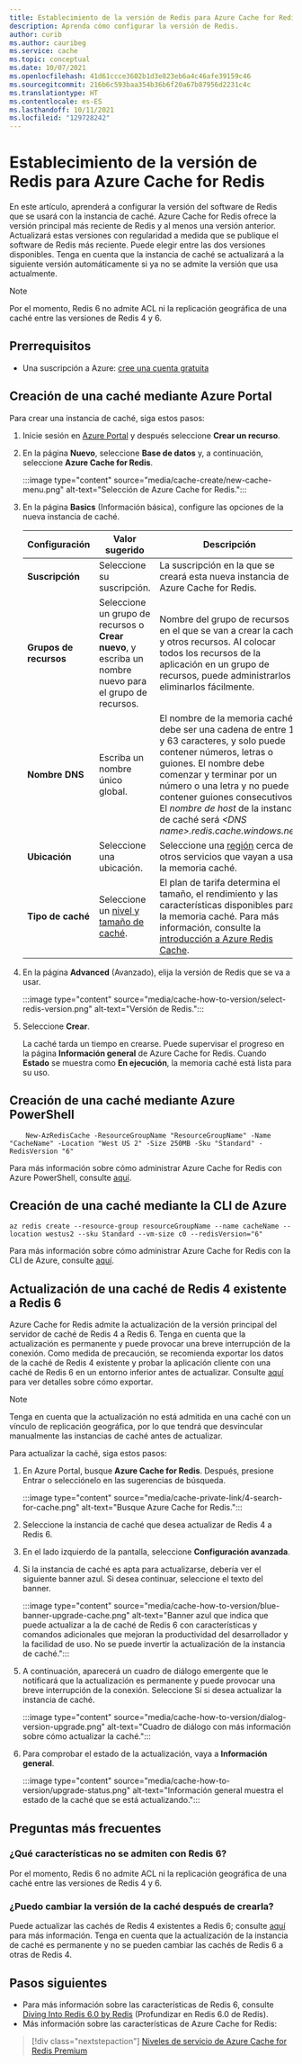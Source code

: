 ```yaml
---
title: Establecimiento de la versión de Redis para Azure Cache for Redis
description: Aprenda cómo configurar la versión de Redis.
author: curib
ms.author: cauribeg
ms.service: cache
ms.topic: conceptual
ms.date: 10/07/2021
ms.openlocfilehash: 41d61ccce3602b1d3e823eb6a4c46afe39159c46
ms.sourcegitcommit: 216b6c593baa354b36b6f20a67b87956d2231c4c
ms.translationtype: HT
ms.contentlocale: es-ES
ms.lasthandoff: 10/11/2021
ms.locfileid: "129728242"
---
```

# <a name="set-redis-version-for-azure-cache-for-redis"></a>Establecimiento de la versión de Redis para Azure Cache for Redis
En este artículo, aprenderá a configurar la versión del software de Redis que se usará con la instancia de caché. Azure Cache for Redis ofrece la versión principal más reciente de Redis y al menos una versión anterior. Actualizará estas versiones con regularidad a medida que se publique el software de Redis más reciente. Puede elegir entre las dos versiones disponibles. Tenga en cuenta que la instancia de caché se actualizará a la siguiente versión automáticamente si ya no se admite la versión que usa actualmente.

> [!NOTE]
> Por el momento, Redis 6 no admite ACL ni la replicación geográfica de una caché entre las versiones de Redis 4 y 6.
>

## <a name="prerequisites"></a>Prerrequisitos
* Una suscripción a Azure: [cree una cuenta gratuita](https://azure.microsoft.com/free/)

## <a name="create-a-cache-using-the-azure-portal"></a>Creación de una caché mediante Azure Portal
Para crear una instancia de caché, siga estos pasos:

1. Inicie sesión en [Azure Portal](https://portal.azure.com) y después seleccione **Crear un recurso**.
  
1. En la página **Nuevo**, seleccione **Base de datos** y, a continuación, seleccione **Azure Cache for Redis**.

    :::image type="content" source="media/cache-create/new-cache-menu.png" alt-text="Selección de Azure Cache for Redis.":::
   
1. En la página **Basics** (Información básica), configure las opciones de la nueva instancia de caché.
   
    | Configuración      | Valor sugerido  | Descripción |
    | ------------ |  ------- | -------------------------------------------------- |
    | **Suscripción** | Seleccione su suscripción. | La suscripción en la que se creará esta nueva instancia de Azure Cache for Redis. | 
    | **Grupos de recursos** | Seleccione un grupo de recursos o **Crear nuevo**, y escriba un nombre nuevo para el grupo de recursos. | Nombre del grupo de recursos en el que se van a crear la caché y otros recursos. Al colocar todos los recursos de la aplicación en un grupo de recursos, puede administrarlos o eliminarlos fácilmente. | 
    | **Nombre DNS** | Escriba un nombre único global. | El nombre de la memoria caché debe ser una cadena de entre 1 y 63 caracteres, y solo puede contener números, letras o guiones. El nombre debe comenzar y terminar por un número o una letra y no puede contener guiones consecutivos. El *nombre de host* de la instancia de caché será *\<DNS name>.redis.cache.windows.net*. | 
    | **Ubicación** | Seleccione una ubicación. | Seleccione una [región](https://azure.microsoft.com/regions/) cerca de otros servicios que vayan a usar la memoria caché. |
    | **Tipo de caché** | Seleccione un [nivel y tamaño de caché](https://azure.microsoft.com/pricing/details/cache/). |  El plan de tarifa determina el tamaño, el rendimiento y las características disponibles para la memoria caché. Para más información, consulte la [introducción a Azure Redis Cache](cache-overview.md). |
   
1. En la página **Advanced** (Avanzado), elija la versión de Redis que se va a usar.
   
    :::image type="content" source="media/cache-how-to-version/select-redis-version.png" alt-text="Versión de Redis.":::

1. Seleccione **Crear**. 
   
    La caché tarda un tiempo en crearse. Puede supervisar el progreso en la página **Información general** de Azure Cache for Redis. Cuando **Estado** se muestra como **En ejecución**, la memoria caché está lista para su uso.


## <a name="create-a-cache-using-azure-powershell"></a>Creación de una caché mediante Azure PowerShell

```azurepowershell
    New-AzRedisCache -ResourceGroupName "ResourceGroupName" -Name "CacheName" -Location "West US 2" -Size 250MB -Sku "Standard" -RedisVersion "6"
```
Para más información sobre cómo administrar Azure Cache for Redis con Azure PowerShell, consulte [aquí](cache-how-to-manage-redis-cache-powershell.md).

## <a name="create-a-cache-using-azure-cli"></a>Creación de una caché mediante la CLI de Azure

```azurecli-interactive
az redis create --resource-group resourceGroupName --name cacheName --location westus2 --sku Standard --vm-size c0 --redisVersion="6"
```
Para más información sobre cómo administrar Azure Cache for Redis con la CLI de Azure, consulte [aquí](cli-samples.md).

## <a name="upgrade-an-existing-redis-4-cache-to-redis-6"></a>Actualización de una caché de Redis 4 existente a Redis 6
Azure Cache for Redis admite la actualización de la versión principal del servidor de caché de Redis 4 a Redis 6. Tenga en cuenta que la actualización es permanente y puede provocar una breve interrupción de la conexión. Como medida de precaución, se recomienda exportar los datos de la caché de Redis 4 existente y probar la aplicación cliente con una caché de Redis 6 en un entorno inferior antes de actualizar. Consulte [aquí](cache-how-to-import-export-data.md) para ver detalles sobre cómo exportar.

> [!NOTE]
> Tenga en cuenta que la actualización no está admitida en una caché con un vínculo de replicación geográfica, por lo que tendrá que desvincular manualmente las instancias de caché antes de actualizar. 
>

Para actualizar la caché, siga estos pasos:

1. En Azure Portal, busque **Azure Cache for Redis**. Después, presione Entrar o selecciónelo en las sugerencias de búsqueda.

    :::image type="content" source="media/cache-private-link/4-search-for-cache.png" alt-text="Busque Azure Cache for Redis.":::

1. Seleccione la instancia de caché que desea actualizar de Redis 4 a Redis 6.

1. En el lado izquierdo de la pantalla, seleccione **Configuración avanzada**. 

1. Si la instancia de caché es apta para actualizarse, debería ver el siguiente banner azul. Si desea continuar, seleccione el texto del banner.

    :::image type="content" source="media/cache-how-to-version/blue-banner-upgrade-cache.png" alt-text="Banner azul que indica que puede actualizar a la de caché de Redis 6 con características y comandos adicionales que mejoran la productividad del desarrollador y la facilidad de uso. No se puede invertir la actualización de la instancia de caché.":::
    
1. A continuación, aparecerá un cuadro de diálogo emergente que le notificará que la actualización es permanente y puede provocar una breve interrupción de la conexión. Seleccione Sí si desea actualizar la instancia de caché.

    :::image type="content" source="media/cache-how-to-version/dialog-version-upgrade.png" alt-text="Cuadro de diálogo con más información sobre cómo actualizar la caché.":::

1. Para comprobar el estado de la actualización, vaya a **Información general**.

    :::image type="content" source="media/cache-how-to-version/upgrade-status.png" alt-text="Información general muestra el estado de la caché que se está actualizando.":::

## <a name="faq"></a>Preguntas más frecuentes

### <a name="what-features-arent-supported-with-redis-6"></a>¿Qué características no se admiten con Redis 6?

Por el momento, Redis 6 no admite ACL ni la replicación geográfica de una caché entre las versiones de Redis 4 y 6.

### <a name="can-i-change-the-version-of-my-cache-after-its-created"></a>¿Puedo cambiar la versión de la caché después de crearla?

Puede actualizar las cachés de Redis 4 existentes a Redis 6; consulte [aquí](#upgrade-an-existing-redis-4-cache-to-redis-6) para más información. Tenga en cuenta que la actualización de la instancia de caché es permanente y no se pueden cambiar las cachés de Redis 6 a otras de Redis 4.

## <a name="next-steps"></a>Pasos siguientes

- Para más información sobre las características de Redis 6, consulte [Diving Into Redis 6.0 by Redis](https://redis.com/blog/diving-into-redis-6/) (Profundizar en Redis 6.0 de Redis).
- Más información sobre las características de Azure Cache for Redis:

> [!div class="nextstepaction"]
> [Niveles de servicio de Azure Cache for Redis Premium](cache-overview.md#service-tiers)

